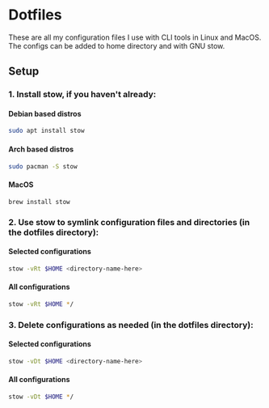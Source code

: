 # Dotfiles

These are all my configuration files I use with CLI tools in Linux and MacOS. The configs can be added to home directory and with GNU stow.

## Setup

### 1. Install stow, if you haven't already:

#### Debian based distros

```bash
sudo apt install stow
```

#### Arch based distros

```bash
sudo pacman -S stow
```

#### MacOS

```
brew install stow
```

### 2. Use stow to symlink configuration files and directories (in the dotfiles directory):

#### Selected configurations

```bash
stow -vRt $HOME <directory-name-here>
```

#### All configurations
```bash
stow -vRt $HOME */
```

### 3. Delete configurations as needed (in the dotfiles directory):

#### Selected configurations

```bash
stow -vDt $HOME <directory-name-here>
```

#### All configurations
```bash
stow -vDt $HOME */
```
